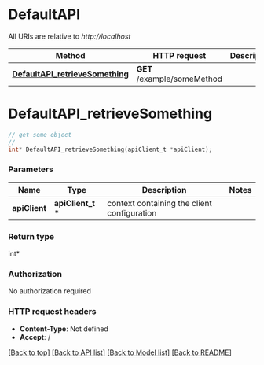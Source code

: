# DefaultAPI

All URIs are relative to *http://localhost*

Method | HTTP request | Description
------------- | ------------- | -------------
[**DefaultAPI_retrieveSomething**](DefaultAPI.md#DefaultAPI_retrieveSomething) | **GET** /example/someMethod | 


# **DefaultAPI_retrieveSomething**
```c
// get some object
//
int* DefaultAPI_retrieveSomething(apiClient_t *apiClient);
```

### Parameters
Name | Type | Description  | Notes
------------- | ------------- | ------------- | -------------
**apiClient** | **apiClient_t \*** | context containing the client configuration |

### Return type

int*



### Authorization

No authorization required

### HTTP request headers

 - **Content-Type**: Not defined
 - **Accept**: /

[[Back to top]](#) [[Back to API list]](../README.md#documentation-for-api-endpoints) [[Back to Model list]](../README.md#documentation-for-models) [[Back to README]](../README.md)


